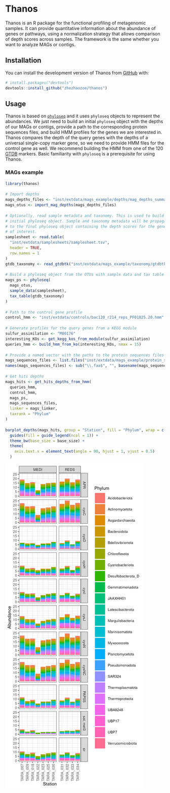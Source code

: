 
<!-- README.md is generated from README.Rmd. Please edit that file -->

# Thanos

<!-- badges: start -->
<!-- badges: end -->

Thanos is an R package for the functional profiling of metagenomic
samples. It can provide quantitative information about the abundance of
genes or pathways, using a normalization strategy that allows comparison
of depth scores across samples. The framework is the same whether you
want to analyze MAGs or contigs.

## Installation

You can install the development version of Thanos from
[GitHub](https://github.com/) with:

``` r
# install.packages("devtools")
devtools::install_github("zhezhaozoe/thanos")
```

## Usage

Thanos is based on [`phyloseq`](https://joey711.github.io/phyloseq/) and
it uses `phyloseq` objects to represent the abundances. We just need to
build an initial `phyloseq` object with the depths of our MAGs or
contigs, provide a path to the corresponding protein sequences files,
and build HMM profiles for the genes we are interested in. Thanos
compares the depth of the query genes with the depths of a universal
single-copy marker gene, so we need to provide HMM files for the control
gene as well. We recommend building the HMM from one of the 120
[GTDB](https://gtdb.ecogenomic.org/) markers. Basic familiarity with
`phyloseq` is a prerequisite for using Thanos.

### MAGs example

``` r
library(thanos)

# Import depths
mags_depths_files <- "inst/extdata/mags_example/depths/mag_depths_summary.tsv"
mags_otus <- import_mag_depths(mags_depths_files)

# Optionally, read sample metadata and taxonomy. This is used to build an
# initial phyloseq object. Sample and taxonomy metadata will be propagated
# to the final phyloseq object containing the depth scores for the genes
# of interest.
samplesheet <- read.table(
  "inst/extdata/samplesheets/samplesheet.tsv",
  header = TRUE,
  row.names = 1
)
gtdb_taxonomy <- read_gtdbtk("inst/extdata/mags_example/taxonomy/gtdbtk_summary.tsv")

# Build a phyloseq object from the OTUs with sample data and tax table
mags_ps <- phyloseq(
  mags_otus,
  sample_data(samplesheet),
  tax_table(gtdb_taxonomy)
)

# Path to the control gene profile
control_hmm <- "inst/extdata/controls/bac120_r214_reps_PF01025.20.hmm"

# Generate profiles for the query genes from a KEGG module
sulfur_assimilation <- "M00176"
interesting_KOs <- get_kegg_kos_from_module(sulfur_assimilation)
queries_hmm <- build_hmm_from_ko(interesting_KOs, nmax = 15)

# Provide a named vector with the paths to the protein sequences files
mags_sequences_files <- list.files("inst/extdata/mags_example/protein_sequences", full.names = TRUE)
names(mags_sequences_files) <- sub("\\.faa$", "", basename(mags_sequences_files))

# Get hits depths
mags_hits <- get_hits_depths_from_hmm(
  queries_hmm,
  control_hmm,
  mags_ps,
  mags_sequences_files,
  linker = mags_linker,
  taxrank = "Phylum"
)

barplot_depths(mags_hits, group = "Station", fill = "Phylum", wrap = c("Gene", "Province")) +
  guides(fill = guide_legend(ncol = 1)) +
  theme_bw(base_size = base_size) +
  theme(
    axis.text.x = element_text(angle = 90, hjust = 1, vjust = 0.5)
  )
```

![](paper/figures/mags_barplot_facetgrid.png)
